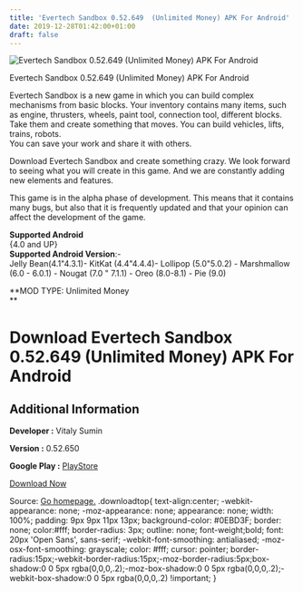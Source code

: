 ```yaml
---
title: 'Evertech Sandbox 0.52.649  (Unlimited Money) APK For Android'
date: 2019-12-28T01:42:00+01:00
draft: false
---
```


![Evertech Sandbox 0.52.649  (Unlimited Money) APK For Android](https://i1.wp.com/apkhome.net/wp-content/uploads/2019/11/Evertech-Sandbox-0.52.649--Unlimited-Money.png "Evertech Sandbox 0.52.649  (Unlimited Money) APK For Android")

  

Evertech Sandbox 0.52.649  (Unlimited Money) APK For Android

Evertech Sandbox is a new game in which you can build complex mechanisms from basic blocks. Your inventory contains many items, such as engine, thrusters, wheels, paint tool, connection tool, different blocks. Take them and create something that moves. You can build vehicles, lifts, trains, robots.  
You can save your work and share it with others.

Download Evertech Sandbox and create something crazy. We look forward to seeing what you will create in this game. And we are constantly adding new elements and features.

This game is in the alpha phase of development. This means that it contains many bugs, but also that it is frequently updated and that your opinion can affect the development of the game.

**Supported Android**  
{4.0 and UP}  
**Supported Android Version**:-  
Jelly Bean(4.1"4.3.1)- KitKat (4.4"4.4.4)- Lollipop (5.0"5.0.2) - Marshmallow (6.0 - 6.0.1) - Nougat (7.0 " 7.1.1) - Oreo (8.0-8.1) - Pie (9.0)

**MOD TYPE: Unlimited Money  
**

Download Evertech Sandbox 0.52.649  (Unlimited Money) APK For Android
=========================================================================

Additional Information
----------------------

**Developer :** Vitaly Sumin

**Version :** 0.52.650

**Google Play :** [PlayStore](https://play.google.com/store/apps/details?id=com.evertechsandbox)

  

[Download Now](https://store4app.co/post/evertech-sandbox-0-52-649-od-unlimited-money-apk-for-android_1574105848)

  
Source: [Go homepage.](https://store4app.co/post/evertech-sandbox-0-52-649-od-unlimited-money-apk-for-android_1574105848) .downloadtop{ text-align:center; -webkit-appearance: none; -moz-appearance: none; appearance: none; width: 100%; padding: 9px 9px 11px 13px; background-color: #0EBD3F; border: none; color:#fff; border-radius: 3px; outline: none; font-weight;bold; font: 20px 'Open Sans', sans-serif; -webkit-font-smoothing: antialiased; -moz-osx-font-smoothing: grayscale; color: #fff; cursor: pointer; border-radius:15px;-webkit-border-radius:15px;-moz-border-radius:5px;box-shadow:0 0 5px rgba(0,0,0,.2);-moz-box-shadow:0 0 5px rgba(0,0,0,.2);-webkit-box-shadow:0 0 5px rgba(0,0,0,.2) !important; }